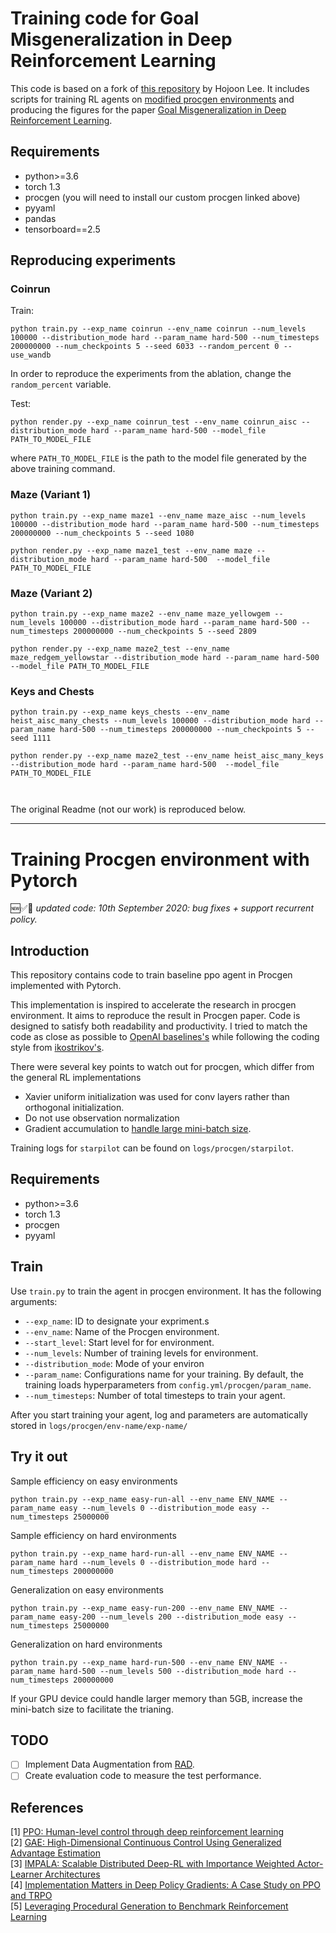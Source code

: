 # Training code for Goal Misgeneralization in Deep Reinforcement Learning

This code is based on a fork of [this repository](https://github.com/joonleesky/train-procgen-pytorch) by Hojoon Lee.
It includes scripts for training RL agents on [modified procgen environments](https://github.com/JacobPfau/procgenAISC) and producing the figures for the paper [Goal Misgeneralization in Deep Reinforcement Learning](https://arxiv.org/abs/2105.14111).


## Requirements

- python>=3.6
- torch 1.3
- procgen (you will need to install our custom procgen linked above)
- pyyaml
- pandas
- tensorboard==2.5

## Reproducing experiments

### Coinrun

Train:

```
python train.py --exp_name coinrun --env_name coinrun --num_levels 100000 --distribution_mode hard --param_name hard-500 --num_timesteps 200000000 --num_checkpoints 5 --seed 6033 --random_percent 0 --use_wandb
```

In order to reproduce the experiments from the ablation, change the `random_percent` variable.

Test:
```
python render.py --exp_name coinrun_test --env_name coinrun_aisc --distribution_mode hard --param_name hard-500 --model_file PATH_TO_MODEL_FILE
```
where `PATH_TO_MODEL_FILE` is the path to the model file generated by the above training command.

### Maze (Variant 1)

```
python train.py --exp_name maze1 --env_name maze_aisc --num_levels 100000 --distribution_mode hard --param_name hard-500 --num_timesteps 200000000 --num_checkpoints 5 --seed 1080
```

```
python render.py --exp_name maze1_test --env_name maze --distribution_mode hard --param_name hard-500  --model_file PATH_TO_MODEL_FILE
```

### Maze (Variant 2)

```
python train.py --exp_name maze2 --env_name maze_yellowgem --num_levels 100000 --distribution_mode hard --param_name hard-500 --num_timesteps 200000000 --num_checkpoints 5 --seed 2809
```

```
python render.py --exp_name maze2_test --env_name maze_redgem_yellowstar --distribution_mode hard --param_name hard-500  --model_file PATH_TO_MODEL_FILE
```

### Keys and Chests

```
python train.py --exp_name keys_chests --env_name heist_aisc_many_chests --num_levels 100000 --distribution_mode hard --param_name hard-500 --num_timesteps 200000000 --num_checkpoints 5 --seed 1111
```

```
python render.py --exp_name maze2_test --env_name heist_aisc_many_keys --distribution_mode hard --param_name hard-500  --model_file PATH_TO_MODEL_FILE



```

The original Readme (not our work) is reproduced below.



---

Training Procgen environment with Pytorch
===============

🆕✅🎉 *updated code: 10th September 2020: bug fixes + support recurrent policy.*

## Introduction

This repository contains code to train baseline ppo agent in Procgen implemented with Pytorch.

This implementation is inspired to accelerate the research in procgen environment.
It aims to reproduce the result in Procgen paper.
Code is designed to satisfy both readability and productivity. I tried to match the code as close as possible to  [OpenAI baselines's](https://github.com/openai/train-procgen) while following the coding style from [ikostrikov's](https://github.com/ikostrikov/pytorch-a2c-ppo-acktr-gail).  

There were several key points to watch out for procgen, which differ from the general RL implementations

- Xavier uniform initialization was used for conv layers rather than orthogonal initialization.
- Do not use observation normalization
- Gradient accumulation to [handle large mini-batch size](https://medium.com/huggingface/training-larger-batches-practical-tips-on-1-gpu-multi-gpu-distributed-setups-ec88c3e51255).

Training logs for `starpilot` can be found on `logs/procgen/starpilot`.

## Requirements

- python>=3.6
- torch 1.3
- procgen
- pyyaml

## Train

Use `train.py` to train the agent in procgen environment. It has the following arguments:
- `--exp_name`: ID to designate your expriment.s
- `--env_name`: Name of the Procgen environment.
- `--start_level`: Start level for for environment.
- `--num_levels`: Number of training levels for environment.
- `--distribution_mode`: Mode of your environ
- `--param_name`: Configurations name for your training. By default, the training loads hyperparameters from `config.yml/procgen/param_name`.
- `--num_timesteps`: Number of total timesteps to train your agent.

After you start training your agent, log and parameters are automatically stored in `logs/procgen/env-name/exp-name/`

## Try it out

Sample efficiency on easy environments

`python train.py --exp_name easy-run-all --env_name ENV_NAME --param_name easy --num_levels 0 --distribution_mode easy --num_timesteps 25000000`

Sample efficiency on hard environments

`python train.py --exp_name hard-run-all --env_name ENV_NAME --param_name hard --num_levels 0 --distribution_mode hard --num_timesteps 200000000`

Generalization on easy environments

`python train.py --exp_name easy-run-200 --env_name ENV_NAME --param_name easy-200 --num_levels 200 --distribution_mode easy --num_timesteps 25000000`

Generalization on hard environments

`python train.py --exp_name hard-run-500 --env_name ENV_NAME --param_name hard-500 --num_levels 500 --distribution_mode hard --num_timesteps 200000000`

If your GPU device could handle larger memory than 5GB, increase the mini-batch size to facilitate the trianing.

## TODO

- [ ] Implement Data Augmentation from [RAD](https://mishalaskin.github.io/rad/). 
- [ ] Create evaluation code to measure the test performance.

## References

[1] [PPO: Human-level control through deep reinforcement learning ](https://arxiv.org/abs/1707.06347) <br>
[2] [GAE: High-Dimensional Continuous Control Using Generalized Advantage Estimation ](https://arxiv.org/abs/1506.02438) <br>
[3] [IMPALA: Scalable Distributed Deep-RL with Importance Weighted Actor-Learner Architectures](https://arxiv.org/abs/1802.01561) <br>
[4] [Implementation Matters in Deep Policy Gradients: A Case Study on PPO and TRPO](https://arxiv.org/abs/2005.12729) <br>
[5] [Leveraging Procedural Generation to Benchmark Reinforcement Learning](https://arxiv.org/abs/1912.01588)

